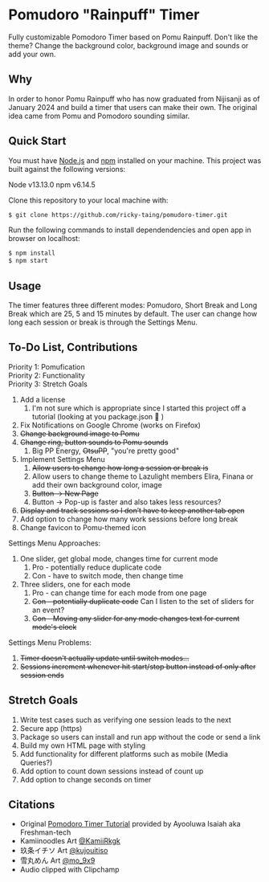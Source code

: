 # Pomudoro "Rainpuff" Timer

Fully customizable Pomodoro Timer based on Pomu Rainpuff. Don't like the theme? Change the background color, background image and sounds or add your own. 

## Why

In order to honor Pomu Rainpuff who has now graduated from Nijisanji as of January 2024 and build a timer that users can make their own. The original idea came from Pomu and Pomodoro sounding similar.

## Quick Start

You must have [Node.js](https://nodejs.org/en/download/) and
[npm](https://www.npmjs.com/get-npm) installed on your machine. This project was
built against the following versions:

Node v13.13.0
npm v6.14.5

Clone this repository to your local machine with:

```bash
$ git clone https://github.com/ricky-taing/pomudoro-timer.git
```
Run the following commands to install dependendencies and open app in browser on localhost:

```bash
$ npm install
$ npm start
```

## Usage

The timer features three different modes: Pomudoro, Short Break and Long Break which are 25, 5 and 15 minutes by default. The user can change how long each session or break is through the Settings Menu.

## To-Do List, Contributions

Priority 1: Pomufication  
Priority 2: Functionality  
Priority 3: Stretch Goals  

1. Add a license
    1. I'm not sure which is appropriate since I started this project off a tutorial (looking at you package.json 😬 )
2. Fix Notifications on Google Chrome (works on Firefox)
3. ~~Change background image to Pomu~~
4. ~~Change ring, button sounds to Pomu sounds~~
    1. Big PP Energy, ~~OtsuPP~~, "you're pretty good"
5. Implement Settings Menu
    1. ~~Allow users to change how long a session or break is~~
    2. Allow users to change theme to Lazulight members Elira, Finana or add their own background color, image 
    3. ~~Button -> New Page~~
    4. Button -> Pop-up is faster and also takes less resources?
6. ~~Display and track sessions so I don’t have to keep another tab open~~
7. Add option to change how many work sessions before long break
8. Change favicon to Pomu-themed icon

Settings Menu Approaches:
1. One slider, get global mode, changes time for current mode
   1. Pro - potentially reduce duplicate code
   2. Con - have to switch mode, then change time
2. Three sliders, one for each mode
   1. Pro - can change time for each mode from one page
   2. ~~Con - potentially duplicate code~~ Can I listen to the set of sliders for an event?
   3. ~~Con - Moving any slider for any mode changes text for current mode's clock~~

Settings Menu Problems:
1. ~~Timer doesn't actually update until switch modes...~~
2. ~~Sessions increment whenever hit start/stop button instead of only after session ends~~

## Stretch Goals
1. Write test cases such as verifying one session leads to the next
2. Secure app (https)
3. Package so users can install and run app without the code or send a link
4. Build my own HTML page with styling
5. Add functionality for different platforms such as mobile (Media Queries?)
6. Add option to count down sessions instead of count up
7. Add option to change seconds on timer

## Citations

- Original [Pomodoro Timer Tutorial](https://freshman.tech/pomodoro-timer/) provided by Ayooluwa Isaiah aka Freshman-tech
- Kamiinoodles Art [@KamiiRkgk](https://twitter.com/KamiiRkgk/status/1744357376105308575/photo/1)
- 玖条イチソ Art [@kujouitiso](https://twitter.com/kujouitiso/status/1748553496004321470)
- 雪丸めん Art [@mo_9x9](https://twitter.com/mo_9x9/status/1499690249387388928/photo/1)
- Audio clipped with Clipchamp